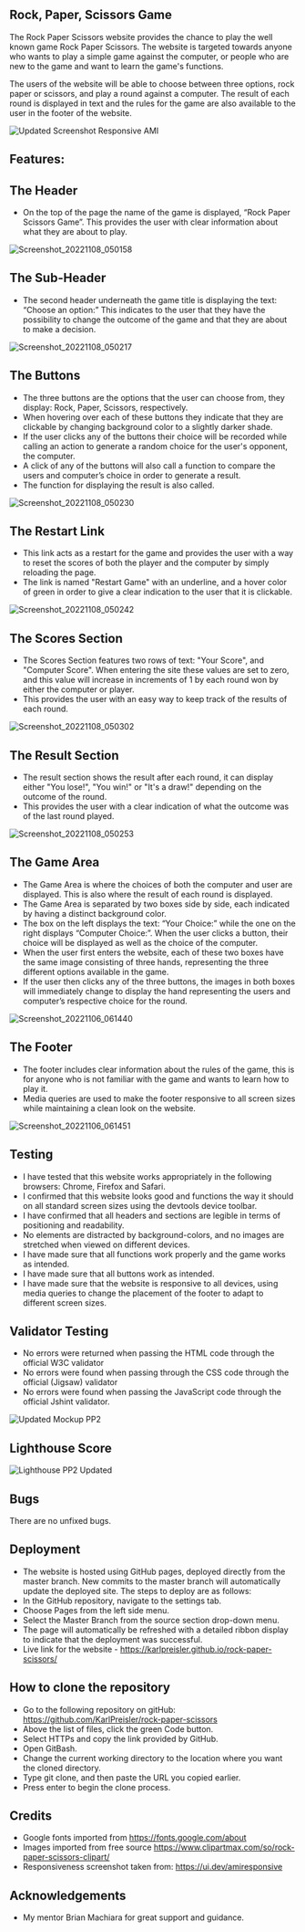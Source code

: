 ## Rock, Paper, Scissors Game

The Rock Paper Scissors website provides the chance to play the well known game Rock Paper Scissors. The website is targeted towards anyone who wants to play a simple game against the computer, or people who are new to the game and want to learn the game's functions. 

The users of the website will be able to choose between three options, rock paper or scissors, and play a round against a computer. The result of each round is displayed in text and the rules for the game are also available to the user in the footer of the website.

![Updated Screenshot Responsive AMI](https://user-images.githubusercontent.com/114813115/200616530-a0da725a-c9cc-4552-a210-3222008da996.png)

## Features:

## The Header
- On the top of the page the name of the game is displayed, “Rock Paper Scissors Game”.
This provides the user with clear information about what they are about to play.

![Screenshot_20221108_050158](https://user-images.githubusercontent.com/114813115/200615332-efd90f2f-155a-49f0-943e-0b1f715705d3.png)

## The Sub-Header
- The second header underneath the game title is displaying the text: “Choose an option:” This indicates to the user that they have the possibility to change the outcome of the game and that they are about to make a decision.
 
![Screenshot_20221108_050217](https://user-images.githubusercontent.com/114813115/200615399-6320c643-6b12-4b1c-a4a8-40fdb6d647de.png)

## The Buttons
- The three buttons are the options that the user can choose from, they display: Rock, Paper, Scissors, respectively. 
- When hovering over each of these buttons they indicate that they are clickable by changing background color to a slightly darker shade. 
- If the user clicks any of the buttons their choice will be recorded while calling an action to generate a random choice for the user's opponent, the computer. 
- A click of any of the buttons will also call a function to compare the users and computer’s choice in order to generate a result. 
- The function for displaying the result is also called.

![Screenshot_20221108_050230](https://user-images.githubusercontent.com/114813115/200615419-610a8572-939f-44e5-9674-478510de078c.png)

## The Restart Link
- This link acts as a restart for the game and provides the user with a way to reset the scores of both the player and the computer by simply reloading the page. 
- The link is named "Restart Game" with an underline, and a hover color of green in order to give a clear indication to the user that it is clickable.

![Screenshot_20221108_050242](https://user-images.githubusercontent.com/114813115/200615460-b441fc85-bb20-47e4-adfc-68102928c9ba.png)

## The Scores Section
- The Scores Section features two rows of text: "Your Score", and "Computer Score". When entering the site these values are set to zero, and this value will increase in increments of 1 by each round won by either the computer or player.
- This provides the user with an easy way to keep track of the results of each round.

![Screenshot_20221108_050302](https://user-images.githubusercontent.com/114813115/200615554-7518e787-7380-4e0b-bd47-11aae0da77bb.png)

## The Result Section
- The result section shows the result after each round, it can display either "You lose!", "You win!" or "It's a draw!" depending on the outcome of the round. 
- This provides the user with a clear indication of what the outcome was of the last round played.
 
![Screenshot_20221108_050253](https://user-images.githubusercontent.com/114813115/200615576-d4ecffdf-e6e1-4d02-9c72-369b612dc8e7.png)

## The Game Area
- The Game Area is where the choices of both the computer and user are displayed. This is also where the result of each round is displayed. 
- The Game Area is separated by two boxes side by side, each indicated by having a distinct background color. 
- The box on the left displays the text: “Your Choice:” while the one on the right displays “Computer Choice:”. When the user clicks a button, their choice will be displayed as well as the choice of the computer. 
- When the user first enters the website, each of these two boxes have the same image consisting of three hands, representing the three different options available in the game. 
- If the user then clicks any of the three buttons, the images in both boxes will immediately change to display the hand representing the users and computer’s respective choice for the round. 
 
![Screenshot_20221106_061440](https://user-images.githubusercontent.com/114813115/200188427-aa6e90e8-62fb-404a-b8b7-296cd961700b.png)

## The Footer
- The footer includes clear information about the rules of the game, this is for anyone who is not familiar with the game and wants to learn how to play it. 
- Media queries are used to make the footer responsive to all screen sizes while maintaining a clean look on the website.
 
![Screenshot_20221106_061451](https://user-images.githubusercontent.com/114813115/200185201-6deca681-2772-41fc-8ddd-f001081b1da6.png)

## Testing
- I have tested that this website works appropriately in the following browsers: Chrome, Firefox and Safari.
- I confirmed that this website looks good and functions the way it should on all standard screen sizes using the devtools device toolbar.
- I have confirmed that all headers and sections are legible in terms of positioning and readability.
- No elements are distracted by background-colors, and no images are stretched when viewed on different devices.
- I have made sure that all functions work properly and the game works as intended.
- I have made sure that all buttons work as intended.
- I have made sure that the website is responsive to all devices, using media queries to change the placement of the footer to adapt to different screen sizes.

## Validator Testing
- No errors were returned when passing the HTML code through the official W3C validator
- No errors were found when passing through the CSS code through the official (Jigsaw) validator
- No errors were found when passing the JavaScript code through the official Jshint validator.

![Updated Mockup PP2](https://user-images.githubusercontent.com/114813115/200622265-17d5e32b-22c3-4528-969f-5d08849a0304.png)


## Lighthouse Score

![Lighthouse PP2 Updated](https://user-images.githubusercontent.com/114813115/200618521-b49db6a9-45f6-40e3-ae73-98aa5ef515c5.png)

## Bugs
There are no unfixed bugs.

## Deployment

- The website is hosted using GitHub pages, deployed directly from the master branch. New commits to the master branch will automatically update the deployed site. The steps to deploy are as follows:
- In the GitHub repository, navigate to the settings tab.
- Choose Pages from the left side menu.
- Select the Master Branch from the source section drop-down menu.
- The page will automatically be refreshed with a detailed ribbon display to indicate that the deployment was successful.
- Live link for the website - https://karlpreisler.github.io/rock-paper-scissors/      
 

## How to clone the repository
- Go to the following repository on gitHub: https://github.com/KarlPreisler/rock-paper-scissors
- Above the list of files, click the green Code button.
- Select HTTPs and copy the link provided by GitHub.
- Open GitBash.
- Change the current working directory to the location where you want the cloned directory.
- Type git clone, and then paste the URL you copied earlier.
- Press enter to begin the clone process.

## Credits
- Google fonts imported from https://fonts.google.com/about
- Images imported from free source https://www.clipartmax.com/so/rock-paper-scissors-clipart/
- Responsiveness screenshot taken from: https://ui.dev/amiresponsive

##  Acknowledgements
- My mentor Brian Machiara for great support and guidance.
